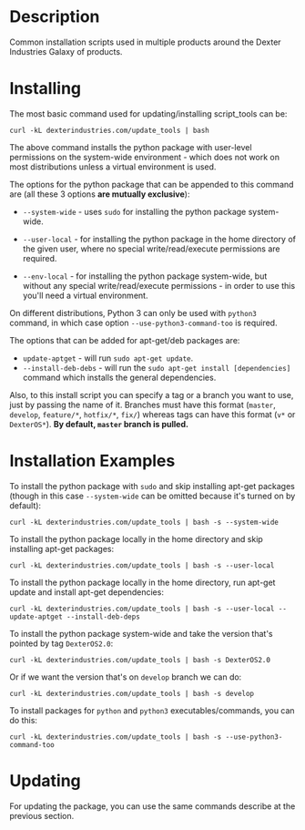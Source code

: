 # Description
Common installation scripts used in multiple products around the Dexter Industries Galaxy of products.

# Installing

The most basic command used for updating/installing script_tools can be:
```
curl -kL dexterindustries.com/update_tools | bash
```

The above command installs the python package with user-level permissions on the system-wide environment - which does not work on most distributions unless a virtual environment is used.

The options for the python package that can be appended to this command are (all these 3 options **are mutually exclusive**):

* `--system-wide` - uses `sudo` for installing the python package system-wide.

* `--user-local` - for installing the python package in the home directory of the given user, where no special write/read/execute permissions are required.

* `--env-local` - for installing the python package system-wide, but without any special write/read/execute permissions - in order to use this you'll need a virtual environment.

On different distributions, Python 3 can only be used with `python3` command, in which case option `--use-python3-command-too` is required.

The options that can be added for apt-get/deb packages are:

* `update-aptget` - will run `sudo apt-get update`.
* `--install-deb-debs` - will run the `sudo apt-get install [dependencies]` command which installs the general dependencies.

Also, to this install script you can specify a tag or a branch you want to use, just by passing the name of it. Branches must have this format (`master`, `develop`, `feature/*`, `hotfix/*`, `fix/`) whereas tags can have this format (`v*` or `DexterOS*`).
**By default, `master` branch is pulled.**

# Installation Examples

To install the python package with `sudo` and skip installing apt-get packages (though in this case `--system-wide` can be omitted because it's turned on by default):
```
curl -kL dexterindustries.com/update_tools | bash -s --system-wide
```

To install the python package locally in the home directory and skip installing apt-get packages:
```
curl -kL dexterindustries.com/update_tools | bash -s --user-local
```

To install the python package locally in the home directory, run apt-get update and install apt-get dependencies:
```
curl -kL dexterindustries.com/update_tools | bash -s --user-local --update-aptget --install-deb-deps
```

To install the python package system-wide and take the version that's pointed by tag `DexterOS2.0`:
```
curl -kL dexterindustries.com/update_tools | bash -s DexterOS2.0
```
Or if we want the version that's on `develop` branch we can do:
```
curl -kL dexterindustries.com/update_tools | bash -s develop
```
To install packages for `python` and `python3` executables/commands, you can do this:
```
curl -kL dexterindustries.com/update_tools | bash -s --use-python3-command-too
```

# Updating

For updating the package, you can use the same commands describe at the previous section.

